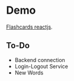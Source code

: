# Demo

[Flashcards reactjs](https://master.d3q4ve9svtiujh.amplifyapp.com/).

## To-Do

 - Backend connection
 - Login-Logout Service
 - New Words


